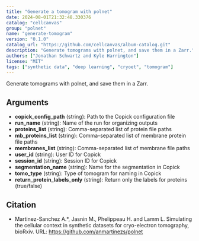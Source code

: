 ```yaml
---
title: "Generate a tomogram with polnet"
date: 2024-08-01T21:32:48.330376
catalog: "cellcanvas"
group: "polnet"
name: "generate-tomogram"
version: "0.1.0"
catalog_url: "https://github.com/cellcanvas/album-catalog.git"
description: "Generate tomograms with polnet, and save them in a Zarr."
authors: ["Jonathan Schwartz and Kyle Harrington"]
license: "MIT"
tags: ["synthetic data", "deep learning", "cryoet", "tomogram"]
---
```


Generate tomograms with polnet, and save them in a Zarr.

## Arguments

- **copick_config_path** (string): Path to the Copick configuration file
- **run_name** (string): Name of the run for organizing outputs
- **proteins_list** (string): Comma-separated list of protein file paths
- **mb_proteins_list** (string): Comma-separated list of membrane protein file paths
- **membranes_list** (string): Comma-separated list of membrane file paths
- **user_id** (string): User ID for Copick
- **session_id** (string): Session ID for Copick
- **segmentation_name** (string): Name for the segmentation in Copick
- **tomo_type** (string): Type of tomogram for naming in Copick
- **return_protein_labels_only** (string): Return only the labels for proteins (true/false)

## Citation

- Martinez-Sanchez A.*, Jasnin M., Phelippeau H. and Lamm L. Simulating the cellular context in synthetic datasets for cryo-electron tomography, bioRxiv.
  URL: https://github.com/anmartinezs/polnet

